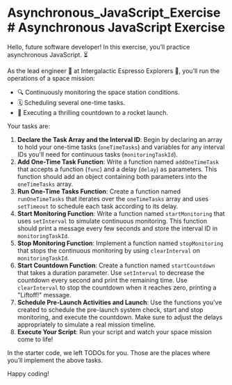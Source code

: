 # Asynchronous_JavaScript_Exercise# Asynchronous JavaScript Exercise

Hello, future software developer! In this exercise, you’ll practice asynchronous JavaScript. ⏳

As the lead engineer 👷 at Intergalactic Espresso Explorers 💫, you’ll run the operations of a space mission:

- 🔍 Continuously monitoring the space station conditions.
- 🗓️ Scheduling several one-time tasks.
- 🚀 Executing a thrilling countdown to a rocket launch.

Your tasks are:

1. **Declare the Task Array and the Interval ID**: Begin by declaring an array to hold your one-time tasks (`oneTimeTasks`) and variables for any interval IDs you'll need for continuous tasks (`monitoringTaskId`).
2. **Add One-Time Task Function**: Write a function named `addOneTimeTask` that accepts a function (`func`) and a delay (`delay`) as parameters. This function should add an object containing both parameters into the `oneTimeTasks` array.
3. **Run One-Time Tasks Function**: Create a function named `runOneTimeTasks` that iterates over the `oneTimeTasks` array and uses `setTimeout` to schedule each task according to its delay.
4. **Start Monitoring Function**: Write a function named `startMonitoring` that uses `setInterval` to simulate continuous monitoring. This function should print a message every few seconds and store the interval ID in `monitoringTaskId`.
5. **Stop Monitoring Function**: Implement a function named `stopMonitoring` that stops the continuous monitoring by using `clearInterval` on `monitoringTaskId`.
6. **Start Countdown Function**: Create a function named `startCountdown` that takes a duration parameter. Use `setInterval` to decrease the countdown every second and print the remaining time. Use `clearInterval` to stop the countdown when it reaches zero, printing a "Liftoff!" message.
7. **Schedule Pre-Launch Activities and Launch**: Use the functions you've created to schedule the pre-launch system check, start and stop monitoring, and execute the countdown. Make sure to adjust the delays appropriately to simulate a real mission timeline.
8. **Execute Your Script**: Run your script and watch your space mission come to life!

In the starter code, we left TODOs for you. Those are the places where you’ll implement the above tasks.

Happy coding!
